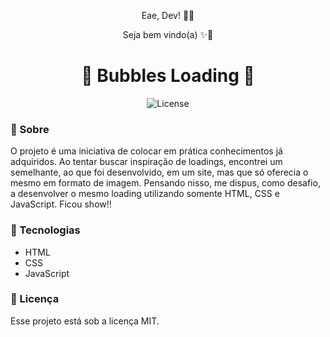 <p align="center">Eae, Dev! 👊🏾</p>
<p align="center">Seja bem vindo(a) ✨🚀</p>

<h1 align="center">🫧 Bubbles Loading 🫧</h1>

<p align="center">
  <img alt="License" src="https://img.shields.io/static/v1?label=license&message=MIT&color=49AA26&labelColor=000000">
</p>

<h3>📌 Sobre</h3> 
O projeto é uma iniciativa de colocar em prática conhecimentos já adquiridos. Ao tentar buscar inspiração de loadings, encontrei um semelhante, ao que foi desenvolvido, em um site, mas que só oferecia o mesmo em formato de imagem. Pensando nisso, me dispus, como desafio, a desenvolver o mesmo loading utilizando somente HTML, CSS e JavaScript. Ficou show!!

<h3>📌 Tecnologias</h3>
<ul>
  <li>HTML</li>
  <li>CSS</li>
  <li>JavaScript</li>
</ul>

<h3>📌 Licença</h3>
Esse projeto está sob a licença MIT.
